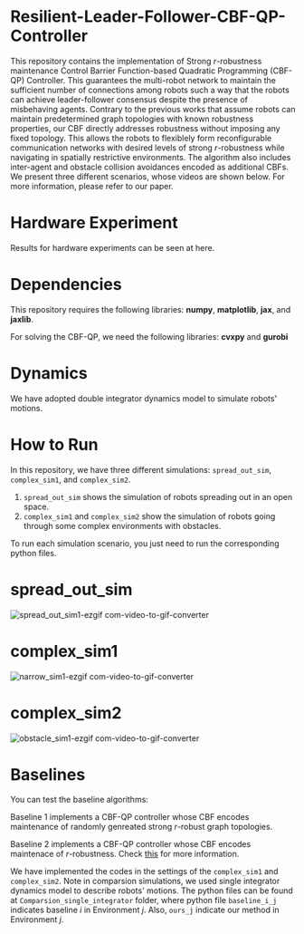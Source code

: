 # Resilient-Leader-Follower-CBF-QP-Controller

This repository contains the implementation of Strong $r$-robustness maintenance Control Barrier Function-based Quadratic Programming (CBF-QP) Controller. This guarantees the multi-robot network to maintain the sufficient number of connections among robots such a way that the robots can achieve leader-follower consensus despite the presence of misbehaving agents. Contrary to the previous works that assume robots can maintain predetermined graph topologies with known robustness properties, our CBF directly addresses robustness without imposing any fixed topology. This allows the robots to flexiblely form reconfigurable communication networks with desired levels of strong $r$-robustness while navigating in spatially restrictive environments. The algorithm also includes inter-agent and obstacle collision avoidances encoded as additional CBFs. We present three different scenarios, whose videos are shown below. For more information, please refer to our paper.

# Hardware Experiment
Results for hardware experiments can be seen at here.


# Dependencies
This repository requires the following libraries: **numpy**, **matplotlib**, **jax**, and **jaxlib**.

For solving the CBF-QP, we need the following libraries: **cvxpy** and **gurobi**

# Dynamics
We have adopted double integrator dynamics model to simulate robots' motions. 

# How to Run
In this repository, we have three different simulations: `spread_out_sim`, `complex_sim1`, and `complex_sim2`.
1) `spread_out_sim` shows the simulation of robots spreading out in an open space.
2) `complex_sim1` and `complex_sim2` show the simulation of robots going through some complex environments with obstacles.

To run each simulation scenario, you just need to run the corresponding python files. 
# spread_out_sim
![spread_out_sim1-ezgif com-video-to-gif-converter](https://github.com/user-attachments/assets/c1151031-1a52-4621-9690-326304b47911)


# complex_sim1
 ![narrow_sim1-ezgif com-video-to-gif-converter](https://github.com/user-attachments/assets/564559c2-b1f4-4322-9ec6-9f74881e25c0)

# complex_sim2
![obstacle_sim1-ezgif com-video-to-gif-converter](https://github.com/user-attachments/assets/b2b1a954-8686-45b9-9c8b-83128c1fa3a6)


# Baselines
You can test the baseline algorithms:

Baseline 1 implements a CBF-QP controller whose CBF encodes maintenance of randomly genreated strong $r$-robust graph topologies.

Baseline 2 implements a CBF-QP controller whose CBF encodes maintenace of $r$-robustness. Check [this](https://ieeexplore.ieee.org/document/10354416) for more information.

We have implemented the codes in the settings of the `complex_sim1` and `complex_sim2`. Note in comparsion simulations, we used single integrator dynamics model to describe robots' motions.
The python files can be found at `Comparsion_single_integrator` folder, where python file `baseline_i_j` indicates baseline $i$ in Environment $j$. Also, `ours_j` indicate our method in Environment $j$.









